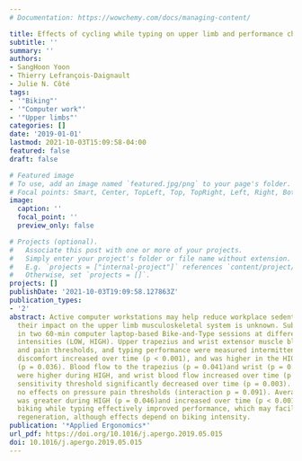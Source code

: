 ```yaml
---
# Documentation: https://wowchemy.com/docs/managing-content/

title: Effects of cycling while typing on upper limb and performance characteristics
subtitle: ''
summary: ''
authors:
- SangHoon Yoon
- Thierry Lefrançois-Daignault
- Julie N. Côté
tags:
- '"Biking"'
- '"Computer work"'
- '"Upper limbs"'
categories: []
date: '2019-01-01'
lastmod: 2021-10-03T15:09:58-04:00
featured: false
draft: false

# Featured image
# To use, add an image named `featured.jpg/png` to your page's folder.
# Focal points: Smart, Center, TopLeft, Top, TopRight, Left, Right, BottomLeft, Bottom, BottomRight.
image:
  caption: ''
  focal_point: ''
  preview_only: false

# Projects (optional).
#   Associate this post with one or more of your projects.
#   Simply enter your project's folder or file name without extension.
#   E.g. `projects = ["internal-project"]` references `content/project/deep-learning/index.md`.
#   Otherwise, set `projects = []`.
projects: []
publishDate: '2021-10-03T19:09:58.127863Z'
publication_types:
- '2'
abstract: Active computer workstations may help reduce workplace sedentarism. However,
  their impact on the upper limb musculoskeletal system is unknown. Subjects participated
  in two 60-min computer laptop-based Bike-and-Type sessions at different cycling
  intensities (LOW, HIGH). Upper trapezius and wrist extensor muscle blood flow, sensitivity
  and pain thresholds, and typing performance were measured intermittently. Neck/shoulder
  discomfort increased over time (p < 0.001), and was higher in the HIGH intensity
  (p = 0.036). Blood flow to the trapezius (p = 0.041)and wrist (p = 0.021)muscles
  were higher during HIGH, and wrist blood flow increased over time (p = 0.01). Trapezius
  sensitivity threshold significantly decreased over time (p = 0.003). There were
  no effects on pressure pain thresholds (interaction p = 0.091). Average typing speed
  was greater during HIGH (p = 0.046)and increased over time (p < 0.001). Time spent
  biking while typing effectively improved performance, which may facilitate muscle
  regeneration, although effects depend on biking intensity.
publication: '*Applied Ergonomics*'
url_pdf: https://doi.org/10.1016/j.apergo.2019.05.015
doi: 10.1016/j.apergo.2019.05.015
---
```

